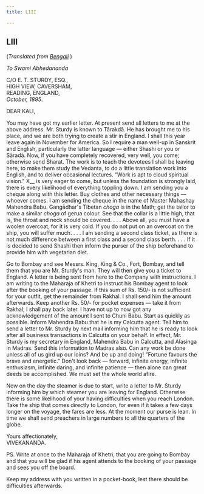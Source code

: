 ```yaml
---
title: LIII

---
```





  

  


## LIII

(*Translated from [Bengali](b7214e8053.pdf)* )

*To Swami Abhedananda*

C/O E. T. STURDY, ESQ.,  
HIGH VIEW, CAVERSHAM,  
READING, ENGLAND,  
*October, 1895*.

DEAR KALI,

You may have got my earlier letter. At present send all letters to me at
the above address. Mr. Sturdy is known to Tārakdā. He has brought me to
his place, and we are both trying to create a stir in England. I shall
this year leave again in November for America. So I require a man
well-up in Sanskrit and English, particularly the latter language —
either Shashi or you or Sāradā. Now, if you have completely recovered,
very well, you come; otherwise send Sharat. The work is to teach the
devotees I shall be leaving here, to make them study the Vedanta, to do
a little translation work into English, and to deliver occasional
lectures. "Work is apt to cloud spiritual vision." X\_\_ is very eager
to come, but unless the foundation is strongly laid, there is every
likelihood of everything toppling down. I am sending you a cheque along
with this letter. Buy clothes and other necessary things — whoever
comes. I am sending the cheque in the name of Master Mahashay Mahendra
Babu. Gangādhar's Tibetan *choga* is in the Math; get the tailor to make
a similar *choga* of gerua colour. See that the collar is a little high,
that is, the throat and neck should be covered. . . . Above all, you
must have a woolen overcoat, for it is very cold. If you do not put on
an overcoat on the ship, you will suffer much. . . . I am sending a
second class ticket, as there is not much difference between a first
class and a second class berth. . . . If it is decided to send Shashi
then inform the purser of the ship beforehand to provide him with
vegetarian diet.

Go to Bombay and see Messrs. King, King & Co., Fort, Bombay, and tell
them that you are Mr. Sturdy's man. They will then give you a ticket to
England. A letter is being sent from here to the Company with
instructions. I am writing to the Maharaja of Khetri to instruct his
Bombay agent to look after the booking of your passage. If this sum of
Rs. 150/- is not sufficient for your outfit, get the remainder from
Rakhal. I shall send him the amount afterwards. Keep another Rs. 50/-
for pocket expenses — take it from Rakhal; I shall pay back later. I
have not up to now got any acknowledgement of the amount I sent to Chuni
Babu. Start as quickly as possible. Inform Mahendra Babu that he is my
Calcutta agent. Tell him to send a letter to Mr. Sturdy by next mail
informing him that he is ready to look after all business transactions
in Calcutta on your behalf. In effect, Mr. Sturdy is my secretary in
England, Mahendra Babu in Calcutta, and Alasinga in Madras. Send this
information to Madras also. Can any work be done unless all of us gird
up our loins? And be up and doing! "Fortune favours the brave and
energetic." Don't look back — forward, infinite energy, infinite
enthusiasm, infinite daring, and infinite patience — then alone can
great deeds be accomplished. We must set the whole world afire.

Now on the day the steamer is due to start, write a letter to Mr. Sturdy
informing him by which steamer you are leaving for England. Otherwise
there is some likelihood of your having difficulties when you reach
London. Take the ship that comes directly to London, for even if it
takes a few days longer on the voyage, the fares are less. At the moment
our purse is lean. In time we shall send preachers in large numbers to
all the quarters of the globe.

Yours affectionately,  
VIVEKANANDA.

  
PS. Write at once to the Maharaja of Khetri, that you are going to
Bombay and that you will be glad if his agent attends to the booking of
your passage and sees you off the board.

Keep my address with you written in a pocket-book, lest there should be
difficulties afterwards.


